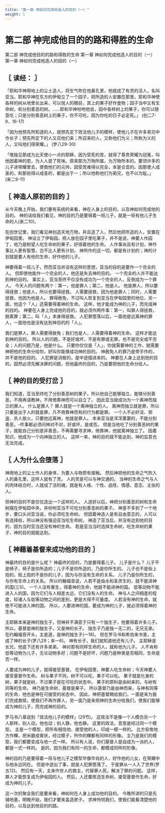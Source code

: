 ```yaml
---
title: "第一章 神如何完成他造人的目的（一）"
weight: 1
---
```


# 第二部 神完成他目的的路和得胜的生命

第二部 神完成他目的的路和得胜的生命
第一章 神如何完成他造人的目的（一）
第一章 神如何完成他造人的目的（一）

## 〖 读经： 〗

「耶和华神用地上的尘土造人，将生气吹在他鼻孔里，他就成了有灵的活人，名叫亚当。耶和华神在东方的伊甸立了一个园子，把所造的人安置在那里。耶和华神使各样的树从地里长出来，可以悦人的眼目，其上的果子好作食物；园子当中又有生命树，和分别善恶的树。……耶和华神吩咐他说，园中各样树上的果子，你可以随意吃；只是分别善恶树上的果子，你不可吃，因为你吃的日子必定死。」
(创二7-9、16-17)

「因为他预先所知道的人，就预先定下效法他儿子的模样，使他儿子在许多弟兄中作长子；预先所定下的人又召他们来；所召来的人，又称他们为义；所称为义的人，又叫他们得荣耀。」
(罗八29-30)

「惟独见那成为比天使小一点的耶稣，因为受死的苦，就得了尊贵荣耀为冠冕，叫他因着神的恩，为人人尝了死味。原来那为万物所属，为万物所本的，要领许多的儿子进带耀里去，使救他们的元帅，因受苦难得以完全，本是合宜的。因那使人成圣的，和那些得以成圣的，都是出于一；所以他称他们为弟兄，也不以为耻。」
(来二9-11)

## 〖 神造人原初的目的 〗

从今天晚上开始，我们要有系统的来看，神在人身上的目的，以及神如何完成他的目的。
神的话给我们看见，神的目的乃是要得着一班儿子，就是一班有他儿子生命的人(来二10)。

在创世记里，我们看见神创造天地万物，并且造了人，然后他把所造的人，安置在伊甸园里。
神设立了伊甸园，把人放在园子里吃果子，并不是说，神要人作园丁，他乃是盼望人吃生命树的果子，好得着他的生命。
人作事尚且有计划，神作事比人更有智慧，岂不比人更有计划。
神所作的这一切，都是有计划的；神的计划就是要人有他的生命，好作他的儿子。

神要得着一班儿子，然而亚当并没有这样的思想，亚当的目的是要作一个完全的人。
但即使他能作一个完全的人，他还是失去神的目的。
一个完全的人并不能达到神的目的。
事实上，亚当至终不仅没有成功为一个完全的人，反倒成为一个罪人。
今天人的问题有两个：第一，他是罪人；第二，他是人。
他是罪人，所以要得拯救；他是人，所以也要得拯救。
人需要拯救，因为他是罪人；同时，人需要拯救，也因为他是人。
罪得赦免，不过叫人恢复到亚当在伊甸园里的地位，另一面，他这个「人」还需要得着神的生命。
这样，他才能成为神的儿子，而完成神的目的。
神要在人身上完成他的目的，就必须作两件事：第一，叫罪人得拯救，脱离罪；第二，叫「人」本身得拯救。
人犯罪堕落以后，一面他是远离神的罪人，一面他也是没有达到神目的的「人」。

我们是罪人，罪人需要得赦免；我们也是人，人需要得着神的生命。
这样才能达到神的目的。
所以人的问题，不是好或坏，不是有罪或无罪，也不是完全或不完全；人的问题乃是，他是什么。
只要你仅仅是「人」，你就需要神的工作，就需要神把他的生命分给你，好叫你能够成功神的目的。
神赦免人的罪乃是带手作的，并不是他的目的。
人犯罪是消极的，是中途插进来的。
神要在人身上达到他的目的，固然必须先解决罪的问题，但他最终的目的，乃是要把他的生命分给人。

## 〖 神的目的受打岔 〗

我们知道，亚当至终吃了分别善恶树的果子，所以他自己能够独立，能够分别善恶，不用再请教神，不用倚靠神而可以自立了。
因此亚当就成功为一个离神而独立的罪人。
什么是罪人？
罪人就是一个离神独立的人。
离神而独立就是罪，所以只要是出于人的就是罪，凡不倚靠神而有的行为都是罪。
一个人不必奸淫、邪盗、杀人放火，只要他远离神，他就是罪人。
本来亚当是浑浑噩噩的，不能分别善恶，-件事都必须问神对不对，好或坏，是或否。
但是当他吃了分别善恶树的果子，就能自己分别是非善恶，不再需要寻求神，倚靠神，他就离神独立了。
因着知识，他成为一个向神独立的人。
这样一来，神的目的就不能达到，神的旨意也无法完成。

## 〖 人为什么会堕落 〗

神用地上的尘土作人的身体，为要人与物质有接触。
然后神把他的生命之气吹入人的鼻孔里，这样人就有了灵。
人的灵是可以与神交通的。
当神的生命之气与人的肉体结合时，人就成了活的魂，就是有人格、个性、品性、情感、意志、主张的人。

但神的目的不是仅仅造出一个这样的人。
人造好以后，神把分别善恶的树和生命树摆在伊甸园中央，并吩咐亚当不可吃分别善恶树的果子。
神差不多到了一个地步，要口头对亚当说，你必须吃生命树。
但因着神造人是有自由意志的，人可以有选择权，所以神没有强迫亚当吃生命树。
神造了亚当后，并没有达到他的目的，因为当时亚当还没有神的生命。
若是亚当当时选择生命树，吃生命树的果子，神的目的就能达到。

## 〖 神藉着基督来成功他的目的 〗

神最终的目的是什么呢？
神最终的目的，乃是要得着儿子。
儿子是什么？
儿子不是椅子，椅子是你所造的；儿子不是你所造的，乃是你所生的。
儿子也不是街上抱的，街上抱的不是你的儿子，因为与你没有生命的关系。
儿子乃是你所生的，与你有生命上的关系。
所以约翰福音说，人若不是由水和圣灵生的，就不能进神的国(三5)。
一个人没有重生，得着神的生命，他就不能进神的国。
低等动物不能进入人的国，因为它们与人相差太远，它们没有人的生命。
神与人之间相差的程度，较诸人与低等动物之间的差别，更是大得不可量度。
人若没有神的生命，就绝不可能进入神的国。
所以，人要进神的国，要成为神的儿子，就必须得着神的生命。

主耶稣本来是神的独生子，但神并不满意于只有一个独生子，他要得着许多儿子。
所以，基督是神的独生子，又是神的长子。
独生子乃是独一无二的，无兄无弟。
在约翰福音开头，主是道，是神的独生子(一18)。
但在罗马书和希伯来书里，主成了神的长子(罗八29；来一6)。
神有长子，我们就知道他还有儿子。
主耶稣是长兄，他底下还有许多弟弟。
神对那有同样生命的人，就称他为儿子。
人不肯称低等动物为儿子，无论动物多好；问题不是好坏，问题乃是种类是否相同，生命是否一样。

人要成为神的儿子，就得接受基督。
在伊甸园里，神要人吃生命树；今天神要人接受基督作生命。
树与果子不同，树不可以吃，果子可以吃。
果子就是化身的树，果子就是树，不过果子是在可吃的状态中。
果子的原料是由树来的，与树有同等的生命。
神乃是生命树，基督是果子。
所以基督乃是由神而来，与神有同等的生命，他也是神在可接受的状态中。
因此，神把基督赐给我们，一面是来为我们完成救赎，使我们不再作罪人，另一面乃是来把神的生命分给我们，使我们能够成为神的儿子，而完成神的目的。

罗马书八章说到「效法他儿子的模样」(29节)。
这效法不是像一个人模仿另一个人那样，别人动，他也动；别人静，他也静。
这里的效法，意思是经过同一个模型。
主是一个模型，把所有相信他、接受他的人，印成一模一样的。
比方安南地方作粿，把米磨成膏状，经过模子，所作的粿都有同样的形像。
主乃是我们的模型，我们都要变成与他一式一样。
所以有人说，你们基督人是自成为一派的人，都是一式一样的。
是的，因为我们有同一的生命，都模成同样的形像。

神的目的乃是要得着一班与他儿子之模型毕像毕肖的人，好作他的儿女，在荣耀中与他永远同在。
但是中途出了事，就是人犯罪堕落了。
于是罪从一人入了世界(罗五12)。
然后有一天，主来作世人的救主，代替罪人死，解决了罪的问题。
这样，罪人才能恢复成为伊甸园的人。
然后，人还要拣选生命树，接受基督作生命，好成为神的儿子。

这一次的聚会我们是要来看，神如何在人身上成功他的目的。
今晚所讲的只是先铺地基，明晚开始，我们才要来盖造房子。
求神怜悯我们，使我们能看清楚他的目的，以及达到他目的的路。
